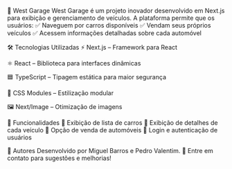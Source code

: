 🚗 West Garage
West Garage é um projeto inovador desenvolvido em Next.js para exibição e gerenciamento de veículos. A plataforma permite que os usuários:
✅ Naveguem por carros disponíveis
✅ Vendam seus próprios veículos
✅ Acessem informações detalhadas sobre cada automóvel

🛠 Tecnologias Utilizadas
⚡ Next.js – Framework para React

⚛️ React – Biblioteca para interfaces dinâmicas

🟦 TypeScript – Tipagem estática para maior segurança

🎨 CSS Modules – Estilização modular

🖼 Next/Image – Otimização de imagens

🚀 Funcionalidades
🔹 Exibição de lista de carros
🔹 Exibição de detalhes de cada veículo
🔹 Opção de venda de automóveis
🔹 Login e autenticação de usuários

👥 Autores
Desenvolvido por Miguel Barros e Pedro Valentim.
📩 Entre em contato para sugestões e melhorias!